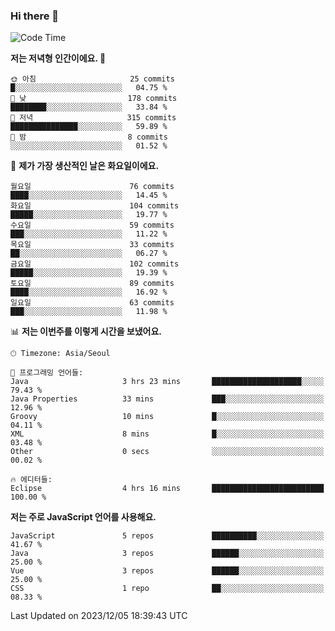 ### Hi there 👋

<!--
**hi-aa/hi-aa** is a ✨ _special_ ✨ repository because its `README.md` (this file) appears on your GitHub profile.

Here are some ideas to get you started:

- 🔭 I’m currently working on ...
- 🌱 I’m currently learning ...
- 👯 I’m looking to collaborate on ...
- 🤔 I’m looking for help with ...
- 💬 Ask me about ...
- 📫 How to reach me: ...
- 😄 Pronouns: ...
- ⚡ Fun fact: ...
-->

<!--START_SECTION:waka-->
![Code Time](http://img.shields.io/badge/Code%20Time-41%20hrs%2030%20mins-blue)

**저는 저녁형 인간이에요. 🦉** 

```text
🌞 아침                     25 commits          █░░░░░░░░░░░░░░░░░░░░░░░░   04.75 % 
🌆 낮　                     178 commits         ████████░░░░░░░░░░░░░░░░░   33.84 % 
🌃 저녁                     315 commits         ███████████████░░░░░░░░░░   59.89 % 
🌙 밤　                     8 commits           ░░░░░░░░░░░░░░░░░░░░░░░░░   01.52 % 
```
📅 **제가 가장 생산적인 날은 화요일이에요.** 

```text
월요일                      76 commits          ████░░░░░░░░░░░░░░░░░░░░░   14.45 % 
화요일                      104 commits         █████░░░░░░░░░░░░░░░░░░░░   19.77 % 
수요일                      59 commits          ███░░░░░░░░░░░░░░░░░░░░░░   11.22 % 
목요일                      33 commits          ██░░░░░░░░░░░░░░░░░░░░░░░   06.27 % 
금요일                      102 commits         █████░░░░░░░░░░░░░░░░░░░░   19.39 % 
토요일                      89 commits          ████░░░░░░░░░░░░░░░░░░░░░   16.92 % 
일요일                      63 commits          ███░░░░░░░░░░░░░░░░░░░░░░   11.98 % 
```


📊 **저는 이번주를 이렇게 시간을 보냈어요.** 

```text
🕑︎ Timezone: Asia/Seoul

💬 프로그래밍 언어들: 
Java                     3 hrs 23 mins       ████████████████████░░░░░   79.43 % 
Java Properties          33 mins             ███░░░░░░░░░░░░░░░░░░░░░░   12.96 % 
Groovy                   10 mins             █░░░░░░░░░░░░░░░░░░░░░░░░   04.11 % 
XML                      8 mins              █░░░░░░░░░░░░░░░░░░░░░░░░   03.48 % 
Other                    0 secs              ░░░░░░░░░░░░░░░░░░░░░░░░░   00.02 % 

🔥 에디터들: 
Eclipse                  4 hrs 16 mins       █████████████████████████   100.00 % 
```

**저는 주로 JavaScript 언어를 사용해요.** 

```text
JavaScript               5 repos             ██████████░░░░░░░░░░░░░░░   41.67 % 
Java                     3 repos             ██████░░░░░░░░░░░░░░░░░░░   25.00 % 
Vue                      3 repos             ██████░░░░░░░░░░░░░░░░░░░   25.00 % 
CSS                      1 repo              ██░░░░░░░░░░░░░░░░░░░░░░░   08.33 % 
```




 Last Updated on 2023/12/05 18:39:43 UTC
<!--END_SECTION:waka-->
